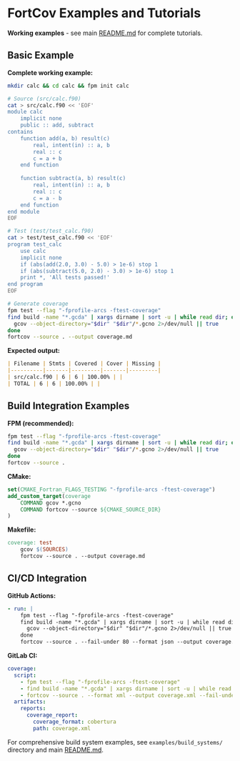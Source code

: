 # FortCov Examples and Tutorials

**Working examples** - see main [README.md](../../README.md) for complete tutorials.

## Basic Example

**Complete working example:**

```bash
mkdir calc && cd calc && fpm init calc

# Source (src/calc.f90)
cat > src/calc.f90 << 'EOF'
module calc
    implicit none
    public :: add, subtract
contains
    function add(a, b) result(c)
        real, intent(in) :: a, b
        real :: c
        c = a + b
    end function
    
    function subtract(a, b) result(c)
        real, intent(in) :: a, b  
        real :: c
        c = a - b
    end function
end module
EOF

# Test (test/test_calc.f90)
cat > test/test_calc.f90 << 'EOF'
program test_calc
    use calc
    implicit none
    if (abs(add(2.0, 3.0) - 5.0) > 1e-6) stop 1
    if (abs(subtract(5.0, 2.0) - 3.0) > 1e-6) stop 1
    print *, 'All tests passed!'
end program
EOF

# Generate coverage
fpm test --flag "-fprofile-arcs -ftest-coverage"
find build -name "*.gcda" | xargs dirname | sort -u | while read dir; do
  gcov --object-directory="$dir" "$dir"/*.gcno 2>/dev/null || true
done
fortcov --source . --output coverage.md
```

**Expected output:**
```markdown
| Filename | Stmts | Covered | Cover | Missing |
|----------|-------|---------|-------|---------|  
| src/calc.f90 | 6 | 6 | 100.00% | |
| TOTAL | 6 | 6 | 100.00% | |
```

## Build Integration Examples

**FPM (recommended):**
```bash
fpm test --flag "-fprofile-arcs -ftest-coverage"
find build -name "*.gcda" | xargs dirname | sort -u | while read dir; do
  gcov --object-directory="$dir" "$dir"/*.gcno 2>/dev/null || true
done
fortcov --source .
```

**CMake:**
```cmake
set(CMAKE_Fortran_FLAGS_TESTING "-fprofile-arcs -ftest-coverage")
add_custom_target(coverage
    COMMAND gcov *.gcno
    COMMAND fortcov --source ${CMAKE_SOURCE_DIR}
)
```

**Makefile:**
```makefile
coverage: test
	gcov $(SOURCES) 
	fortcov --source . --output coverage.md
```

## CI/CD Integration

**GitHub Actions:**
```yaml
- run: |
    fpm test --flag "-fprofile-arcs -ftest-coverage"
    find build -name "*.gcda" | xargs dirname | sort -u | while read dir; do
      gcov --object-directory="$dir" "$dir"/*.gcno 2>/dev/null || true
    done
    fortcov --source . --fail-under 80 --format json --output coverage.json
```

**GitLab CI:**
```yaml
coverage:
  script:
    - fpm test --flag "-fprofile-arcs -ftest-coverage" 
    - find build -name "*.gcda" | xargs dirname | sort -u | while read dir; do gcov --object-directory="$dir" "$dir"/*.gcno 2>/dev/null || true; done
    - fortcov --source . --format xml --output coverage.xml --fail-under 80
  artifacts:
    reports:
      coverage_report:
        coverage_format: cobertura
        path: coverage.xml
```

For comprehensive build system examples, see `examples/build_systems/` directory and main [README.md](../../README.md).